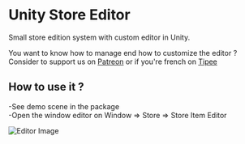 # Unity Store Editor
Small store edition system with custom editor in Unity.  

You want to know how to manage end how to customize the editor ?  
Consider to support us on [Patreon](https://www.patreon.com/eventorizon) or if you're french on [Tipee](https://fr.tipeee.com/makeyourgame-event-orizon)  
 
 ## How to use it ?
 -See demo scene in the package  
 -Open the window editor on Window => Store => Store Item Editor  
   
   
![Editor Image](https://makeyourgame.fun/Unity/cf/editorCapture.png)
